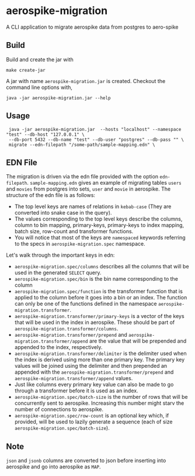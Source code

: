 # aerospike-migration

A CLI application to migrate aerospike data from postgres to aero-spike

## Build

Build and create the jar with

```
make create-jar
```

A jar with name `aerospike-migration.jar` is created. Checkout the command line options with,

```
java -jar aerospike-migration.jar --help
```
## Usage

```
 java -jar aerospike-migration.jar  --hosts "localhost" --namespace "test" --db-host "127.0.0.1" \
 --db-port 5432 --db-name "test" --db-user "postgres" --db-pass "" \
 migrate --edn-filepath "/some-path/sample-mapping.edn" \
```

## EDN File

The migration is driven via the edn file provided with the option `edn-filepath`. `sample-mapping.edn` gives an example of 
migrating tables `users` and `movies` from postgres into sets, `user` and `movie` in aerospike. The structure of the edn file is as follows:

- The top level keys are names of relations in `kebab-case` (They are converted into snake case in the query).
- The values corresponding to the top level keys describe the columns, column to bin mapping, primary-keys, primary-keys to index mapping, 
batch size, row-count and transformer functions.
- You will notice that most of the keys are `namespaced` keywords referring to the specs in `aerospike-migration.spec` namespace.

Let's walk through the important keys in edn:

- `aerospike-migration.spec/columns` describes all the columns that will be used in the generated `SELECT` query. 
- `aerospike-migration.spec/bin` is the bin name corresponding to the column
- `aerospike-migration.spec/function` is the transformer function that is applied to the column before it goes into a bin or an index. The function can only 
be one of the functions defined in the namespace `aerospike-migration.transformer`.
- `aerospike-migration.transformer/primary-keys` is a vector of the keys that will be used in the index in aerospike. These should be part of `aerospike-migration.transformer/columns`.
- `aerospike-migration.transformer/prepend` and `aerospike-migration.transformer/append` are the value that will be prepended and appended to the index, respectively.
- `aerospike-migration.transformer/delimiter` is the delimiter used when the index is derived using more than one primary key. The primary key values will be joined using the delimiter and then prepended an appended with the `aerospike-migration.transformer/prepend` and `aerospike-migration.transformer/append` values.
- Just like columns every primary key value can also be made to go through a transformer before it is used as an index.
- `aerospike-migration.spec/batch-size` is the number of rows that will be concurrently sent to aerospike. Increasing this number might starv the number of connections to aerospike.
- `aerospike-migration.spec/row-count` is an optional key which, if provided, will be used to lazily generate a sequence (each of size `aerospike-migration.spec/batch-size`).

## Note

`json` and `jsonb` columns are converted to json before inserting into aerospike and go into aerospike as `MAP`.
